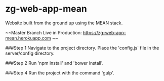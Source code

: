 # zg-web-app-mean
Website built from the ground up using the MEAN stack.

~~Master Branch Live in Production: https://zg-web-app-mean.herokuapp.com ~~

###Step 1
Navigate to the project directory.
Place the 'config.js' file in the server/config directory.

###Step 2
Run 'npm install' and 'bower install'.

###Step 4
Run the project with the command 'gulp'.
